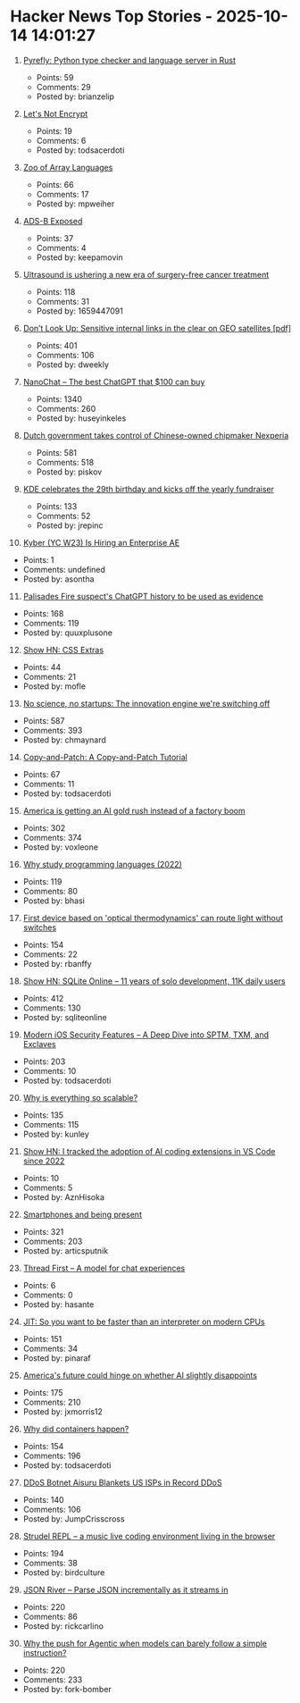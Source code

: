 # Hacker News Top Stories - 2025-10-14 14:01:27

1. [Pyrefly: Python type checker and language server in Rust](https://pyrefly.org/?featured_on=talkpython)
   - Points: 59
   - Comments: 29
   - Posted by: brianzelip

2. [Let's Not Encrypt](https://michael.orlitzky.com/articles/lets_not_encrypt.xhtml)
   - Points: 19
   - Comments: 6
   - Posted by: todsacerdoti

3. [Zoo of Array Languages](https://ktye.github.io/)
   - Points: 66
   - Comments: 17
   - Posted by: mpweiher

4. [ADS-B Exposed](https://adsb.exposed/)
   - Points: 37
   - Comments: 4
   - Posted by: keepamovin

5. [Ultrasound is ushering a new era of surgery-free cancer treatment](https://www.bbc.com/future/article/20251007-how-ultrasound-is-ushering-a-new-era-of-surgery-free-cancer-treatment)
   - Points: 118
   - Comments: 31
   - Posted by: 1659447091

6. [Don’t Look Up: Sensitive internal links in the clear on GEO satellites [pdf]](https://satcom.sysnet.ucsd.edu/docs/dontlookup_ccs25_fullpaper.pdf)
   - Points: 401
   - Comments: 106
   - Posted by: dweekly

7. [NanoChat – The best ChatGPT that $100 can buy](https://github.com/karpathy/nanochat)
   - Points: 1340
   - Comments: 260
   - Posted by: huseyinkeles

8. [Dutch government takes control of Chinese-owned chipmaker Nexperia](https://www.cnbc.com/2025/10/13/dutch-government-takes-control-of-chinese-owned-chipmaker-nexperia.html)
   - Points: 581
   - Comments: 518
   - Posted by: piskov

9. [KDE celebrates the 29th birthday and kicks off the yearly fundraiser](https://kde.org/fundraisers/yearend2025/)
   - Points: 133
   - Comments: 52
   - Posted by: jrepinc

10. [Kyber (YC W23) Is Hiring an Enterprise AE](https://www.ycombinator.com/companies/kyber/jobs/BQRRSrZ-enterprise-account-executive-ae)
   - Points: 1
   - Comments: undefined
   - Posted by: asontha

11. [Palisades Fire suspect's ChatGPT history to be used as evidence](https://www.rollingstone.com/culture/culture-news/chatgpt-palisades-fire-suspect-1235443216/)
   - Points: 168
   - Comments: 119
   - Posted by: quuxplusone

12. [Show HN: CSS Extras](https://github.com/sindresorhus/css-extras)
   - Points: 44
   - Comments: 21
   - Posted by: mofle

13. [No science, no startups: The innovation engine we're switching off](https://steveblank.com/2025/10/13/no-science-no-startups-the-unseen-engine-were-switching-off/)
   - Points: 587
   - Comments: 393
   - Posted by: chmaynard

14. [Copy-and-Patch: A Copy-and-Patch Tutorial](https://transactional.blog/copy-and-patch/tutorial)
   - Points: 67
   - Comments: 11
   - Posted by: todsacerdoti

15. [America is getting an AI gold rush instead of a factory boom](https://www.washingtonpost.com/business/2025/10/13/manufacturing-artificial-intelligence/)
   - Points: 302
   - Comments: 374
   - Posted by: voxleone

16. [Why study programming languages (2022)](https://people.csail.mit.edu/rachit/post/why-study-programming-languages/)
   - Points: 119
   - Comments: 80
   - Posted by: bhasi

17. [First device based on 'optical thermodynamics' can route light without switches](https://phys.org/news/2025-10-device-based-optical-thermodynamics-route.html)
   - Points: 154
   - Comments: 22
   - Posted by: rbanffy

18. [Show HN: SQLite Online – 11 years of solo development, 11K daily users](https://sqliteonline.com/)
   - Points: 412
   - Comments: 130
   - Posted by: sqliteonline

19. [Modern iOS Security Features – A Deep Dive into SPTM, TXM, and Exclaves](https://arxiv.org/abs/2510.09272)
   - Points: 203
   - Comments: 10
   - Posted by: todsacerdoti

20. [Why is everything so scalable?](https://www.stavros.io/posts/why-is-everything-so-scalable/)
   - Points: 135
   - Comments: 115
   - Posted by: kunley

21. [Show HN: I tracked the adoption of AI coding extensions in VS Code since 2022](https://bloomberry.com/coding-tools.html)
   - Points: 10
   - Comments: 5
   - Posted by: AznHisoka

22. [Smartphones and being present](https://herman.bearblog.dev/being-present/)
   - Points: 321
   - Comments: 203
   - Posted by: articsputnik

23. [Thread First – A model for chat experiences](https://progressdb.dev/docs/blog-thread-first)
   - Points: 6
   - Comments: 0
   - Posted by: hasante

24. [JIT: So you want to be faster than an interpreter on modern CPUs](https://www.pinaraf.info/2025/10/jit-so-you-want-to-be-faster-than-an-interpreter-on-modern-cpus/)
   - Points: 151
   - Comments: 34
   - Posted by: pinaraf

25. [America's future could hinge on whether AI slightly disappoints](https://www.noahpinion.blog/p/americas-future-could-hinge-on-whether)
   - Points: 175
   - Comments: 210
   - Posted by: jxmorris12

26. [Why did containers happen?](https://buttondown.com/justincormack/archive/ignore-previous-directions-8-devopsdays/)
   - Points: 154
   - Comments: 196
   - Posted by: todsacerdoti

27. [DDoS Botnet Aisuru Blankets US ISPs in Record DDoS](https://krebsonsecurity.com/2025/10/ddos-botnet-aisuru-blankets-us-isps-in-record-ddos/)
   - Points: 140
   - Comments: 106
   - Posted by: JumpCrisscross

28. [Strudel REPL – a music live coding environment living in the browser](https://strudel.cc)
   - Points: 194
   - Comments: 38
   - Posted by: birdculture

29. [JSON River – Parse JSON incrementally as it streams in](https://github.com/rictic/jsonriver)
   - Points: 220
   - Comments: 86
   - Posted by: rickcarlino

30. [Why the push for Agentic when models can barely follow a simple instruction?](https://forum.cursor.com/t/why-the-push-for-agentic-when-models-can-barely-follow-a-single-simple-instruction/137154)
   - Points: 220
   - Comments: 233
   - Posted by: fork-bomber

